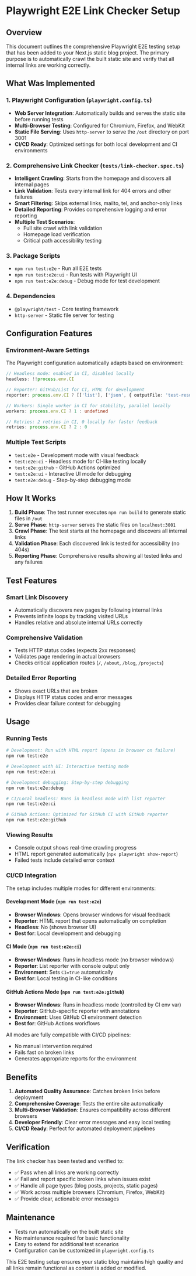 # Playwright E2E Link Checker Setup

## Overview

This document outlines the comprehensive Playwright E2E testing setup that has been added to your Next.js static blog project. The primary purpose is to automatically crawl the built static site and verify that all internal links are working correctly.

## What Was Implemented

### 1. Playwright Configuration (`playwright.config.ts`)
- **Web Server Integration**: Automatically builds and serves the static site before running tests
- **Multi-Browser Testing**: Configured for Chromium, Firefox, and WebKit
- **Static File Serving**: Uses `http-server` to serve the `/out` directory on port 3001
- **CI/CD Ready**: Optimized settings for both local development and CI environments

### 2. Comprehensive Link Checker (`tests/link-checker.spec.ts`)
- **Intelligent Crawling**: Starts from the homepage and discovers all internal pages
- **Link Validation**: Tests every internal link for 404 errors and other failures
- **Smart Filtering**: Skips external links, mailto, tel, and anchor-only links
- **Detailed Reporting**: Provides comprehensive logging and error reporting
- **Multiple Test Scenarios**: 
  - Full site crawl with link validation
  - Homepage load verification  
  - Critical path accessibility testing

### 3. Package Scripts
- `npm run test:e2e` - Run all E2E tests
- `npm run test:e2e:ui` - Run tests with Playwright UI
- `npm run test:e2e:debug` - Debug mode for test development

### 4. Dependencies
- `@playwright/test` - Core testing framework
- `http-server` - Static file server for testing

## Configuration Features

### Environment-Aware Settings
The Playwright configuration automatically adapts based on environment:

```typescript
// Headless mode: enabled in CI, disabled locally
headless: !!process.env.CI

// Reporter: GitHub/List for CI, HTML for development  
reporter: process.env.CI ? [['list'], ['json', { outputFile: 'test-results.json' }]] : 'html'

// Workers: Single worker in CI for stability, parallel locally
workers: process.env.CI ? 1 : undefined

// Retries: 2 retries in CI, 0 locally for faster feedback
retries: process.env.CI ? 2 : 0
```

### Multiple Test Scripts
- `test:e2e` - Development mode with visual feedback
- `test:e2e:ci` - Headless mode for CI-like testing locally  
- `test:e2e:github` - GitHub Actions optimized
- `test:e2e:ui` - Interactive UI mode for debugging
- `test:e2e:debug` - Step-by-step debugging mode

## How It Works

1. **Build Phase**: The test runner executes `npm run build` to generate static files in `/out`
2. **Serve Phase**: `http-server` serves the static files on `localhost:3001`
3. **Crawl Phase**: The test starts at the homepage and discovers all internal links
4. **Validation Phase**: Each discovered link is tested for accessibility (no 404s)
5. **Reporting Phase**: Comprehensive results showing all tested links and any failures

## Test Features

### Smart Link Discovery
- Automatically discovers new pages by following internal links
- Prevents infinite loops by tracking visited URLs
- Handles relative and absolute internal URLs correctly

### Comprehensive Validation
- Tests HTTP status codes (expects 2xx responses)
- Validates page rendering in actual browsers
- Checks critical application routes (`/`, `/about`, `/blog`, `/projects`)

### Detailed Error Reporting
- Shows exact URLs that are broken
- Displays HTTP status codes and error messages
- Provides clear failure context for debugging

## Usage

### Running Tests
```bash
# Development: Run with HTML report (opens in browser on failure)
npm run test:e2e

# Development with UI: Interactive testing mode
npm run test:e2e:ui

# Development debugging: Step-by-step debugging
npm run test:e2e:debug

# CI/Local headless: Runs in headless mode with list reporter
npm run test:e2e:ci

# GitHub Actions: Optimized for GitHub CI with GitHub reporter
npm run test:e2e:github
```

### Viewing Results
- Console output shows real-time crawling progress
- HTML report generated automatically (`npx playwright show-report`)
- Failed tests include detailed error context

### CI/CD Integration
The setup includes multiple modes for different environments:

#### Development Mode (`npm run test:e2e`)
- **Browser Windows**: Opens browser windows for visual feedback
- **Reporter**: HTML report that opens automatically on completion
- **Headless**: No (shows browser UI)
- **Best for**: Local development and debugging

#### CI Mode (`npm run test:e2e:ci`)
- **Browser Windows**: Runs in headless mode (no browser windows)
- **Reporter**: List reporter with console output only
- **Environment**: Sets `CI=true` automatically
- **Best for**: Local testing in CI-like conditions

#### GitHub Actions Mode (`npm run test:e2e:github`)
- **Browser Windows**: Runs in headless mode (controlled by CI env var)
- **Reporter**: GitHub-specific reporter with annotations
- **Environment**: Uses GitHub CI environment detection
- **Best for**: GitHub Actions workflows

All modes are fully compatible with CI/CD pipelines:
- No manual intervention required
- Fails fast on broken links
- Generates appropriate reports for the environment

## Benefits

1. **Automated Quality Assurance**: Catches broken links before deployment
2. **Comprehensive Coverage**: Tests the entire site automatically
3. **Multi-Browser Validation**: Ensures compatibility across different browsers
4. **Developer Friendly**: Clear error messages and easy local testing
5. **CI/CD Ready**: Perfect for automated deployment pipelines

## Verification

The link checker has been tested and verified to:
- ✅ Pass when all links are working correctly
- ✅ Fail and report specific broken links when issues exist
- ✅ Handle all page types (blog posts, projects, static pages)
- ✅ Work across multiple browsers (Chromium, Firefox, WebKit)
- ✅ Provide clear, actionable error messages

## Maintenance

- Tests run automatically on the built static site
- No maintenance required for basic functionality
- Easy to extend for additional test scenarios
- Configuration can be customized in `playwright.config.ts`

This E2E testing setup ensures your static blog maintains high quality and all links remain functional as content is added or modified.
